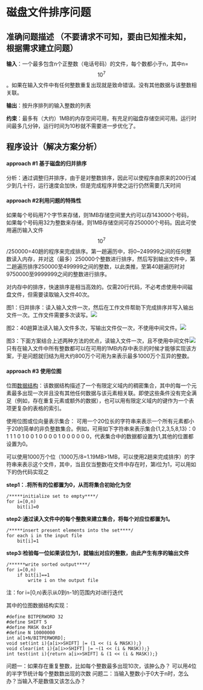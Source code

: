 # 磁盘文件排序问题

## 准确问题描述 （不要请求不可知，要由已知推未知，根据需求建立问题）

**输入**：一个最多包含n个正整数（电话号码）的文件，每个数都小于n，其中n= $$10^7$$ 。如果在输入文件中有任何整数重复出现就是致命错误。没有其他数据与该整数相关联。

**输出**：按升序排列的输入整数的列表

**约束**：最多有（大约）1MB的内存空间可用，有充足的磁盘存储空间可用。运行时间最多几分钟，运行时间为10秒就不需要进一步优化了。

## 程序设计（解决方案分析）

#### approach \#1 基于磁盘的归并排序

分析：通过调整归并排序，由于是对整数排序，因此可以使程序由原来的200行减少到几十行，运行速度会加快，但是完成程序并使之运行仍然需要几天时间

#### approach \#2利用问题的特殊性

如果每个号码用7个字节来存储，则1MB存储空间里大约可以存143000个号码，如果每个号码用32为整数来存储，则1MB存储空间可存250000个号码。因此可使用遍历输入文件$$10^7$$/250000=40趟的程序来完成排序。第一趟遍历中，将0~249999之间的任何整数读入内存，并对这（最多）250000个整数进行排序，然后写到输出文件中，第二趟遍历排序250000至499999之间的整数，以此类推，至第40趟遍历时对9750000至9999999之间的整数进行排序。

对内存中的排序，快速排序是相当高效的。仅需20行代码，不必考虑使用中间磁盘文件，但需要读取输入文件40次。

图1：归并排序：读入输入文件一次，然后在工作文件帮助下完成排序并写入输出文件一次。工作文件需要多次读写。![](../assets/图1.png)

图2：40趟算法读入输入文件多次，写输出文件仅一次，不使用中间文件。![](../assets/图2.png)

图3：下面方案结合上述两种方法的优点，读输入文件一次，且不使用中间文件![](../assets/图3.png)只有在输入文件中所有整数都可以在可用的1MB内存中表示的时候才能够实现该方案，于是问题就归结为用大约800万个可用为来表示最多1000万个互异的整数。

#### approach \#3 使用位图

位图[数据结构](http://lib.csdn.net/base/datastructure)：该数据结构描述了一个有限定义域内的稠密集合，其中的每一个元素最多出现一次并且没有其他任何数据与该元素相关联。即使这些条件没有完全满足（例如，存在重复元素或额外的数据），也可以用有限定义域内的键作为一个表项更复杂的表格的索引。

使用位图或位向量表示集合：
可用一个20位长的字符串来表示一个所有元素都小于20的简单的非负整数集合。例如，可用如下字符串来表示集合{1,2,3,5,8,13}：0 1 1 1 0 1 0 0 1 0 0 0 0 1 0 0 0 0 0 0，代表集合中的数据都设置为1,其他的位置都设置为0。

可以使用1000万个位（1000万/8=1.19MB&gt;1MB，可以使用2趟来完成排序）的字符串来表示这个文件，其中，当且仅当整数i在文件中存在时，第i位为1，可以用如下的伪代码实现之

**step1：.将所有的位都置为0，从而将集合初始化为空**

    /*****initialize set to empty****/
    for i=[0,n) 
        bit[i]=0

**step2:通过读入文件中的每个整数来建立集合，将每个对应位都置为1。**

    /*****insert present elements into the set****/  
    for each i in the input file   
        bit[i]=1  

**step3:检验每一位如果该位为1，就输出对应的整数，由此产生有序的输出文件**

    /******write sorted output****/  
    for i=[0,n)  
        if bit[i]==1  
            write i on the output file
注：for i=[0,n)表示从0到n-1的范围内对i进行迭代

其中的位图数据结构实现：

    #define BITPERWORD 32
    #define SHIFT 5
    #define MASK 0x1F
    #define N 10000000
    int a[1+N/BITPERWORD];
    void set(int i){a[i>>SHIFT] |= (1 << (i & MASK));}
    void clear(int i){a[i>>SHIFT] |= ~(1 << (i & MASK));}
    int test(int i){return a[i>>SHIFT] & (1 << (i & MASK));}

问题一：如果存在重复整数，比如每个整数最多出现10次，该肿么办？
                       可以用4位的半字节统计每个整数数出现的次数
问题二：当输入整数小于0大于n时，怎么办？当输入不是数值又该怎么办？